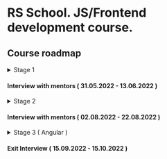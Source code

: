 # RS School. JS/Frontend development course.

## Course roadmap

<details>
<summary>Stage 1</summary>

### Week #1

( 22.03.2022 - 28.03.2022 )

- [RS School introduction](modules/rs-school-intro/)
  - Test: "RS app intro"
- [JS/FE developer](modules/js-fe-developer/)
- [IDE](modules/ide/)
- [Questions related to the week's information if any](https://forms.gle/4xkgtaUQ2tuniFg99)

### Week #2

( 29.03.2022 - 04.04.2022 )

- [HTML basics](modules/html-basics/)
  - Test: "HTML Basics (EN)"
- [Git](modules/git/)
  - Test: "Git Quiz"
- [Questions related to the week's information if any](https://forms.gle/4xkgtaUQ2tuniFg99)

### Week #3

( 05.04.2022 - 11.04.2022 )

- [CSS Basics](modules/css-basics/)
  - Test: "CSS Basics (EN)"
- [Markdown](modules/markdown/)
  - Task: [CV.Markdown](<tasks/CV(markdown)/CV(markdown).md>)
- [Questions related to the week's information if any](https://forms.gle/4xkgtaUQ2tuniFg99)

### Week #4

( 12.04.2022 - 18.04.2022 )

- Task: [CV. HTML, CSS & Git Basics](<tasks/CV(markdown)/CV(HTML+CSS+Markdown).md>)
- [JS Basics. Part 1](modules/js-basics-1/)
  - Test: "JS-basics. Part 1 (EN)"
- [Questions related to the week's information if any](https://forms.gle/4xkgtaUQ2tuniFg99)

### Week #5

( 19.04.2022 - 25.04.2022 )

- Cross-check.[CV. HTML, CSS & Git Basics](<tasks/CV(markdown)/CV(cross-check).md>)
- [Figma](modules/figma/)
- [JS Basics. Part 2](modules/js-basics-2/)
  - Test: "JS-basics. Part 2 (EN)"
- [DevTools](modules/devtools/)
- [Questions related to the week's information if any](https://forms.gle/4xkgtaUQ2tuniFg99)

### Week #6

( 26.04.2022 - 02.05.2022 )

- Task: [Shelter.Week_1](tasks/shelter/README.md)
- [JS Basics. Part 3](modules/js-basics-3/)
  - Test: "JS-basics. Part 3 (EN)"
  - Task: [Codewars: Strings, Numbers](tasks/codewars/codewars.strings.numbers.md)
- [Questions related to the week's information if any](https://forms.gle/4xkgtaUQ2tuniFg99)

### Week #7

( 03.05.2022 - 09.05.2022 )

- Task: [Shelter.Week_2](tasks/shelter/README.md)
- [JS Arrays](modules/js-arrays/)
  - Test: "JS Array. Basics"
- [JS Objects](modules/js-objects/)
  - Test: "JS Object. Basics"
  - Task: [Codewars: Array, Object](tasks/codewars/codewars.arrays.objects.md)
- [Questions related to the week's information if any](https://forms.gle/4xkgtaUQ2tuniFg99)

### Week #8

( 10.05.2022 - 16.05.2022 )

- Task: [BookShop.Week_1](tasks/books-shop/books-shop.md)
- [DOM API](modules/dom-api/)
  - Test: "DOM API (EN)"
- [Questions related to the week's information if any](https://forms.gle/4xkgtaUQ2tuniFg99)

### Week #9

( 17.05.2022 - 23.05.2022 )

- Task: [BookShop.Week_2](tasks/books-shop/books-shop.md)
- [DOM Events](modules/dom-events/)
  - Test: "DOM Events (EN)"
- [Forms & Validation](modules/forms-validation/)
- [Questions related to the week's information if any](https://forms.gle/4xkgtaUQ2tuniFg99)

### Week #10

( 24.05.2022 - 30.05.2022 )

- Cross-check.[BookShop.Week_2](tasks/books-shop/books-shop.md)
- [CSS Flex](modules/css-flex/)
  - Test: "Responsive & Flexbox (EN)"
- Task: "Shelter.Week_3"
- [Questions related to the week's information if any](https://forms.gle/4xkgtaUQ2tuniFg99)

### Week #11

( 31.05.2022 - 06.06.2022 )

- [CSS Grid](modules/css-grid/)
  - Test: "CSS Grid (EN)"
- Task: "Shelter.Week_4"
- [Questions related to the week's information if any](https://forms.gle/4xkgtaUQ2tuniFg99)

</details>

#### Interview with mentors ( 31.05.2022 - 13.06.2022 )

<details>
<summary>Stage 2</summary>

### Week #12

( 07.06.2022 - 13.06.2022 )

- Cross-check.Shelter
- [JS Classes & Prototypes](modules/js-classes-prototypes/)
  - Test: "Inheritance (EN)"
  - Task: [Inheritance](tasks/classes-inheritance/classes-inheritance.md)
- [Questions related to the week's information if any](https://forms.gle/4xkgtaUQ2tuniFg99)

### Week #13

( 14.06.2022 - 20.06.2022 )

- [HTTP/HTTPS](modules/http/)
- [WebSocket](modules/websocket/)
- [RESTful API](modules/rest/)
- [Questions related to the week's information if any](https://forms.gle/4xkgtaUQ2tuniFg99)

### Week #14

( 21.06.2022 - 27.06.2022 )

- [JS Async Programming](modules/js-async/)
  - Test: ""
  - Task: [English for kids](tasks/english-for-kids/english-for-kids.md)
- [Questions related to the week's information if any](https://forms.gle/4xkgtaUQ2tuniFg99)

### Week #15

( 28.06.2022 - 04.07.2022 )

- Continue task: [English for kids](tasks/english-for-kids/english-for-kids.md)
- [JS Modules](modules/js-modules/)
  - Test: ""
- [Questions related to the week's information if any](https://forms.gle/4xkgtaUQ2tuniFg99)

### Week #16

( 05.07.2022 - 11.07.2022 )

- Complete task: [English for kids](tasks/english-for-kids/english-for-kids.md)
- [NPM](modules/npm/)
  - Test: ""
- [Webpack](modules/webpack/)
  - Test: ""
- [Questions related to the week's information if any](https://forms.gle/4xkgtaUQ2tuniFg99)

### Week #17

( 12.07.2022 - 18.07.2022 )

- Task: [Core JS 101](tasks/core-js-101/core-js-101.md)
- [Browser API](modules/browser-api/)
  - Test: ""
- [Questions related to the week's information if any](https://forms.gle/4xkgtaUQ2tuniFg99)

### Week #18

( 19.07.2022 - 25.07.2022 )

- Complete task: [Core JS 101](tasks/core-js-101/core-js-101.md)
- [Design Patterns](modules/design-patterns/)
  - Test: ""
- [Software Design Principles](modules/design-principles/)
  - Test: ""
- [Questions related to the week's information if any](https://forms.gle/4xkgtaUQ2tuniFg99)

### Week #19

( 26.07.2022 - 01.08.2022 )

- [TypeScript](modules/typescript/)
  - Test: ""
  - Task: [TypeScript](tasks/typescript/typescript.md)
- [Questions related to the week's information if any](https://forms.gle/4xkgtaUQ2tuniFg99)

### Week #20

( 02.08.2022 - 08.08.2022 )

- [Testing](modules/testing/)
  - Test: ""
  - Task: [Unit tests](tasks/unit-tests/unit-tests.md)
- [Software Development Lifecycle](modules/sdlc/)
- [Questions related to the week's information if any](https://forms.gle/4xkgtaUQ2tuniFg99)

### Week #21

( 09.08.2022 - 15.08.2022 )

- [Preparing to interview](modules/interview-core-js/interview.md)

</details>

#### Interview with mentors ( 02.08.2022 - 22.08.2022 )

<details>
<summary>Stage 3 ( Angular )</summary>

### Week #22

( 16.08.2022 - 22.08.2022 )

### Week #23

( 23.08.2022 - 29.08.2022 )

### Week #24

( 30.08.2022 - 05.09.2022 )

### Week #25

( 06.09.2022 - 12.09.2022 )

### Week #26

( 13.09.2022 - 19.09.2022 )

### Week #27

( 20.09.2022 - 26.09.2022 )

### Week #28

( 27.09.2022 - 03.10.2022 )

### Week #30

( 04.10.2022 - 10.10.2022 )

</details>

#### Exit Interview ( 15.09.2022 - 15.10.2022 )
